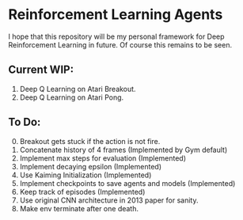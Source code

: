 # Reinforcement Learning Agents

I hope that this repository will be my personal framework for Deep Reinforcement Learning in future. Of course this remains to be seen.

## Current WIP:
1. Deep Q Learning on Atari Breakout.
2. Deep Q Learning on Atari Pong.

## To Do:
0. Breakout gets stuck if the action is not fire.
1. Concatenate history of 4 frames (Implemented by Gym default)
2. Implement max steps for evaluation (Implemented)
3. Implement decaying epsilon (Implemented)
4. Use Kaiming Initialization (Implemented)
5. Implement checkpoints to save agents and models (Implemented)
6. Keep track of episodes (Implemented)
7. Use original CNN architecture in 2013 paper for sanity.
8. Make env terminate after one death.